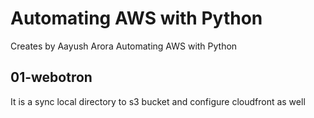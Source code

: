 # Automating AWS with Python
Creates by Aayush Arora
Automating AWS with Python


## 01-webotron

It is a sync local directory to s3 bucket and configure cloudfront as well
